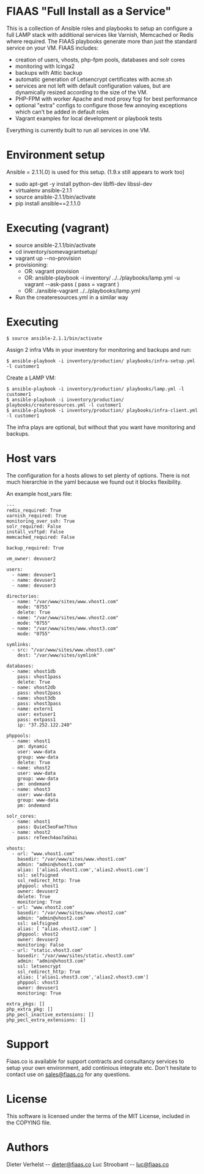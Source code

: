 FIAAS "Full Install as a Service"
=================================

This is a collection of Ansible roles and playbooks to setup an configure a full LAMP stack with additional services like Varnish, Memcached or Redis where required. The FIAAS playbooks generate more than just the standard service on your VM.
FIAAS includes:
  * creation of users, vhosts, php-fpm pools, databases and solr cores
  * monitoring with Icinga2
  * backups with Attic backup
  * automatic generation of Letsencrypt certificates with acme.sh
  * services are not left with default configuration values, but are dynamically resized according to the size of the VM.
  * PHP-FPM with worker Apache and mod proxy fcgi for best performance
  * optional "extra" configs to configure those few annoying exceptions which can't be added in default roles
  * Vagrant examples for local development or playbook tests

Everything is currently built to run all services in one VM.

Environment setup
=================

Ansible = 2.1.1(.0) is used for this setup. (1.9.x still appears to work too)

  * sudo apt-get -y install python-dev libffi-dev libssl-dev
  * virtualenv ansible-2.1.1
  * source ansible-2.1.1/bin/activate
  * pip install ansible==2.1.1.0

Executing (vagrant)
===================

  * source ansible-2.1.1/bin/activate
  * cd inventory/somevagrantsetup/
  * vagrant up --no-provision
  * provisioning:
    * OR: vagrant provision
    * OR: ansible-playbook -i inventory/ ../../playbooks/lamp.yml -u vagrant --ask-pass ( pass = vagrant )
    * OR: ./ansible-vagrant ../../playbooks/lamp.yml
  * Run the createresources.yml in a similar way


Executing
=========

```
$ source ansible-2.1.1/bin/activate
```

Assign 2 infra VMs in your inventory for monitoring and backups and run:
```
$ ansible-playbook -i inventory/production/ playbooks/infra-setup.yml -l customer1
```

Create a LAMP VM:
```
$ ansible-playbook -i inventory/production/ playbooks/lamp.yml -l customer1
$ ansible-playbook -i inventory/production/ playbooks/createresources.yml -l customer1
$ ansible-playbook -i inventory/production/ playbooks/infra-client.yml -l customer1
```

The infra plays are optional, but without that you want have monitoring and backups.

Host vars
=========

The configuration for a hosts allows to set plenty of options. There is not much hierarchie in the yaml because we found out it blocks flexibility.

An example host_vars file:

```
---
redis_required: True
varnish_required: True 
monitoring_over_ssh: True
solr_required: False
install_vsftpd: False
memcached_required: False

backup_required: True

vm_owner: devuser2

users:
  - name: devuser1
  - name: devuser2
  - name: devuser3

directories:
  - name: "/var/www/sites/www.vhost1.com"
    mode: "0755"
    delete: True
  - name: "/var/www/sites/www.vhost2.com"
    mode: "0755"
  - name: "/var/www/sites/www.vhost3.com"
    mode: "0755"

symlinks:
  - src: "/var/www/sites/www.vhost3.com"
    dest: "/var/www/sites/symlink"

databases:
  - name: vhost1db
    pass: vhost1pass
    delete: True
  - name: vhost2db
    pass: vhost2pass
  - name: vhost3db
    pass: vhost3pass
  - name: extern1
    user: extuser1
    pass: extpass1
    ip: "37.252.122.240"

phppools:
  - name: vhost1 
    pm: dynamic
    user: www-data
    group: www-data
    delete: True
  - name: vhost2
    user: www-data
    group: www-data
    pm: ondemand
  - name: vhost3 
    user: www-data
    group: www-data
    pm: ondemand

solr_cores:
  - name: vhost1
    pass: QuieC5eoFae7thus
  - name: vhost2
    pass: reTeech4ao7aGhai

vhosts:
  - url: "www.vhost1.com"
    basedir: "/var/www/sites/www.vhost1.com"
    admin: "admin@vhost1.com"
    alias: ['alias1.vhost1.com','alias2.vhost1.com']
    ssl: selfsigned
    ssl_redirect_http: True
    phppool: vhost1
    owner: devuser2
    delete: True
    monitoring: True
  - url: "www.vhost2.com"
    basedir: "/var/www/sites/www.vhost2.com"
    admin: "admin@vhost2.com"
    ssl: selfsigned
    alias: [ "alias.vhost2.com" ]
    phppool: vhost2
    owner: devuser2
    monitoring: False
  - url: "static.vhost3.com"
    basedir: "/var/www/sites/static.vhost3.com"
    admin: "admin@vhost3.com"
    ssl: letsencrypt
    ssl_redirect_http: True
    alias: ['alias1.vhost3.com','alias2.vhost3.com']
    phppool: vhost3
    owner: devuser1
    monitoring: True

extra_pkgs: []
php_extra_pkg: []
php_pecl_inactive_extensions: []
php_pecl_extra_extensions: []
```

Support
=======
Fiaas.co is available for support contracts and consultancy services to setup your own environment, add continious integrate etc. Don't hesitate to contact use on sales@fiaas.co for any questions.

License
=======
This software is licensed under the terms of the MIT License, included in the COPYING file.

Authors
=======

Dieter Verhelst -- dieter@fiaas.co
Luc Stroobant   -- luc@fiaas.co

